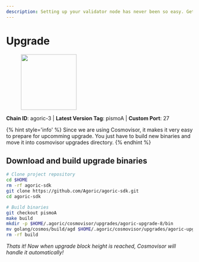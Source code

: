 ```yaml
---
description: Setting up your validator node has never been so easy. Get your validator running in minutes by following step by step instructions.
---
```


# Upgrade

<figure><img src="https://raw.githubusercontent.com/kj89/testnet_manuals/main/pingpub/logos/agoric.png" width="150" alt=""><figcaption></figcaption></figure>

**Chain ID**: agoric-3 | **Latest Version Tag**: pismoA | **Custom Port**: 27

{% hint style='info' %}
Since we are using Cosmovisor, it makes it very easy to prepare for upcomming upgrade.
You just have to build new binaries and move it into cosmovisor upgrades directory.
{% endhint %}

## Download and build upgrade binaries

```bash
# Clone project repository
cd $HOME
rm -rf agoric-sdk
git clone https://github.com/Agoric/agoric-sdk.git
cd agoric-sdk

# Build binaries
git checkout pismoA
make build
mkdir -p $HOME/.agoric/cosmovisor/upgrades/agoric-upgrade-8/bin
mv golang/cosmos/build/agd $HOME/.agoric/cosmovisor/upgrades/agoric-upgrade-8/bin/
rm -rf build
```

*Thats it! Now when upgrade block height is reached, Cosmovisor will handle it automatically!*
